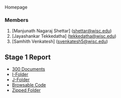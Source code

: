 Homepage


### Members

1. [Manjunath Nagaraj Shettar] (shettar@wisc.edu)
2. [Jayashankar Tekkedatha] (tekkedatha@wisc.edu)
3. [Samhith Venkatesh] (svenkatesh5@wisc.edu)

## Stage 1 Report

+ [300 Documents](https://github.com/nsmanju01/CS839-Data-Science/tree/master/Stage-1/300_documents)
+ [I-Folder](https://github.com/nsmanju01/CS839-Data-Science/tree/master/Stage-1/I-FOLDER)
+ [J-Folder](https://github.com/nsmanju01/CS839-Data-Science/tree/master/Stage-1/J-FOLDER)
+ [Browsable Code](https://github.com/nsmanju01/CS839-Data-Science/blob/master/Stage-1/src)
+ [Zipped Folder](https://github.com/nsmanju01/CS839-Data-Science/blob/master/Stage-1/Stage-1.zip)


